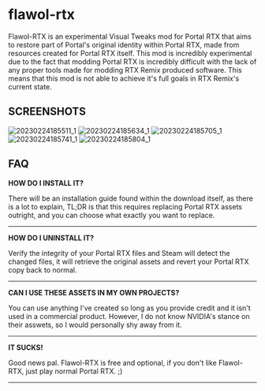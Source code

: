 # flawol-rtx

Flawol-RTX is an experimental Visual Tweaks mod for Portal RTX that aims to restore part of Portal's original identity within Portal RTX, made from resources created for Portal RTX itself. This mod is incredibly experimental due to the fact that modding Portal RTX is incredibly difficult with the lack of any proper tools made for modding RTX Remix produced software. This means that this mod is not able to achieve it's full goals in RTX Remix's current state.

__SCREENSHOTS__
---------------------------

![20230224185511_1](https://user-images.githubusercontent.com/47882150/221127385-1ec10b94-e494-4d30-8dc9-8c397fbd5b1f.jpg)
![20230224185634_1](https://user-images.githubusercontent.com/47882150/221127399-aa4287c9-60af-4f32-ac9d-8b3c5e59efed.jpg)
![20230224185705_1](https://user-images.githubusercontent.com/47882150/221127411-1e9b580d-f2eb-4a24-b850-a29e05e246b2.jpg)
![20230224185741_1](https://user-images.githubusercontent.com/47882150/221127414-d4853392-ca78-4c1d-9bd3-7b93947e2874.jpg)
![20230224185804_1](https://user-images.githubusercontent.com/47882150/221127420-3b0ee9cd-bcbc-4156-93c7-c4445d2bfa49.jpg)


__FAQ__
---------------------------

__HOW DO I INSTALL IT?__

There will be an installation guide found within the download itself, as there is a lot to explain, TL;DR is that this requires replacing Portal RTX assets outright, and you can choose what exactly you want to replace.

---------------------------
__HOW DO I UNINSTALL IT?__

Verify the integrity of your Portal RTX files and Steam will detect the changed files, it will retrieve the original assets and revert your Portal RTX copy back to normal.

---------------------------
__CAN I USE THESE ASSETS IN MY OWN PROJECTS?__

You can use anything I've created so long as you provide credit and it isn't used in a commercial product. However, I do not know NVIDIA's stance on their asswets, so I would personally shy away from it.

---------------------------
__IT SUCKS!__

Good news pal. Flawol-RTX is free and optional, if you don't like Flawol-RTX, just play normal Portal RTX. ;)

---------------------------
